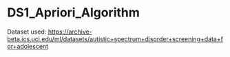 # DS1_Apriori_Algorithm

Dataset used: https://archive-beta.ics.uci.edu/ml/datasets/autistic+spectrum+disorder+screening+data+for+adolescent
